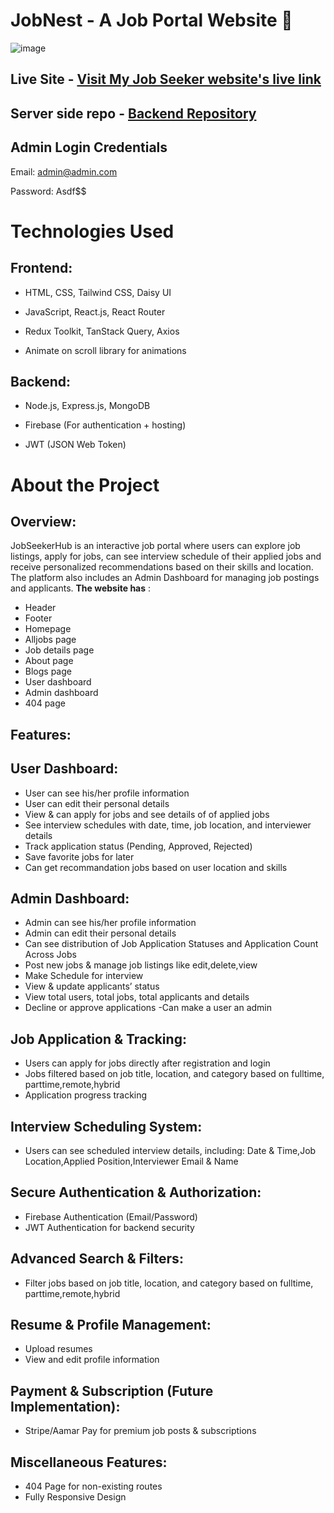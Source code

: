 # JobNest - A Job Portal Website 🏢

![image](https://github.com/user-attachments/assets/326eb54b-3d3d-436c-9d7e-ff5c81a4152e)


## Live Site - [Visit My Job Seeker website's live link](https://job-seeker-e20d7.web.app/)
## Server side repo - [Backend Repository](https://github.com/TanjiinaAkter/job-seeker-server)
 
## Admin Login Credentials
Email: admin@admin.com 

Password: Asdf$$

# Technologies Used
## Frontend:
- HTML, CSS, Tailwind CSS, Daisy UI

- JavaScript, React.js, React Router

- Redux Toolkit, TanStack Query, Axios

- Animate on scroll library for animations

## Backend:
- Node.js, Express.js, MongoDB

- Firebase (For authentication + hosting)

- JWT (JSON Web Token)



# About the Project
## Overview:
JobSeekerHub is an interactive job portal where users can explore job listings, apply for jobs, can see interview schedule of their applied jobs and receive personalized recommendations based on their skills and location. The platform also includes an Admin Dashboard for managing job postings and applicants. **The website has** :

- Header
- Footer
- Homepage
- Alljobs page
- Job details page
- About page
- Blogs page
- User dashboard
- Admin dashboard
- 404 page

## Features:
## User Dashboard:
- User can see his/her profile information
- User can edit their personal details
- View & can apply for jobs and see details of of applied jobs 
- See interview schedules with date, time, job location, and interviewer details
- Track application status (Pending, Approved, Rejected)
- Save favorite jobs for later
- Can get recommandation jobs based on user location and skills

## Admin Dashboard:
- Admin can see his/her profile information
- Admin can edit their personal details
- Can see distribution of Job Application Statuses and Application Count Across Jobs
- Post new jobs & manage job listings like edit,delete,view
- Make Schedule for interview
- View & update applicants’ status
- View total users, total jobs, total applicants and details
- Decline or approve applications
-Can make a user an admin

## Job Application & Tracking:
- Users can apply for jobs directly after registration and login
- Jobs filtered based on job title, location, and category based on fulltime, parttime,remote,hybrid
- Application progress tracking

## Interview Scheduling System:
- Users can see scheduled interview details, including: Date & Time,Job Location,Applied Position,Interviewer Email & Name

## Secure Authentication & Authorization:
- Firebase Authentication (Email/Password)
- JWT Authentication for backend security

## Advanced Search & Filters:
- Filter jobs based on job title, location, and category based on fulltime, parttime,remote,hybrid

## Resume & Profile Management:
- Upload resumes 
- View and edit profile information

## Payment & Subscription (Future Implementation):
- Stripe/Aamar Pay for premium job posts & subscriptions

## Miscellaneous Features:
- 404 Page for non-existing routes
- Fully Responsive Design
